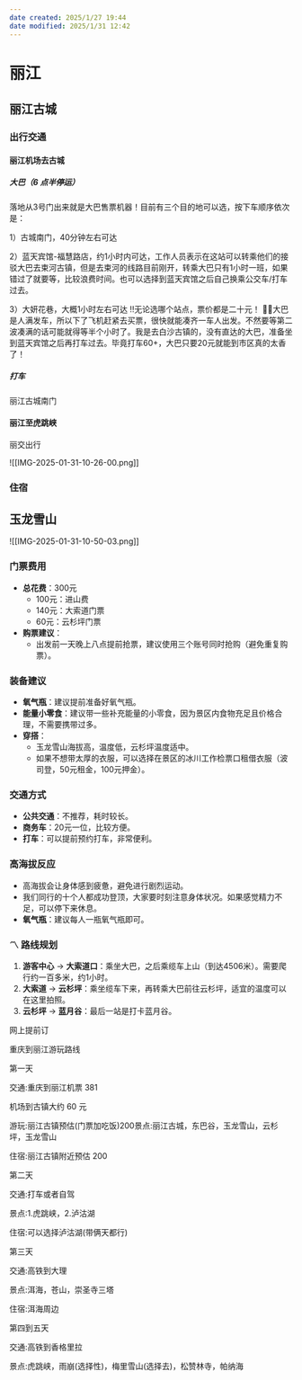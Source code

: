 ```yaml
---
date created: 2025/1/27 19:44
date modified: 2025/1/31 12:42
---
```

# 丽江

## 丽江古城

### 出行交通

#### 丽江机场去古城

##### 大巴（6 点半停运）

落地从3号门出来就是大巴售票机器！目前有三个目的地可以选，按下车顺序依次是：

1）古城南门，40分钟左右可达

2）蓝天宾馆-福慧路店，约1小时内可达，工作人员表示在这站可以转乘他们的接驳大巴去束河古镇，但是去束河的线路目前刚开，转乘大巴只有1小时一班，如果错过了就要等，比较浪费时间。也可以选择到蓝天宾馆之后自己换乘公交车/打车过去。

3）大妍花巷，大概1小时左右可达 ‼️无论选哪个站点，票价都是二十元！ 🤘🏽大巴是人满发车，所以下了飞机赶紧去买票，很快就能凑齐一车人出发。不然要等第二波凑满的话可能就得等半个小时了。我是去白沙古镇的，没有直达的大巴，准备坐到蓝天宾馆之后再打车过去。毕竟打车60+，大巴只要20元就能到市区真的太香了！

##### 打车

丽江古城南门

#### 丽江至虎跳峡

丽交出行

![[IMG-2025-01-31-10-26-00.png]]

### 住宿

## 玉龙雪山

![[IMG-2025-01-31-10-50-03.png]]

### 门票费用

- **总花费**：300元
  - 100元：进山费
  - 140元：大索道门票
  - 60元：云杉坪门票
- **购票建议**：
  - 出发前一天晚上八点提前抢票，建议使用三个账号同时抢购（避免重复购票）。

### 装备建议

- **氧气瓶**：建议提前准备好氧气瓶。
- **能量小零食**：建议带一些补充能量的小零食，因为景区内食物充足且价格合理，不需要携带过多。
- **穿搭**：
  - 玉龙雪山海拔高，温度低，云杉坪温度适中。
  - 如果不想带太厚的衣服，可以选择在景区的冰川工作检票口租借衣服（波司登，50元租金，100元押金）。

### 交通方式

- **公共交通**：不推荐，耗时较长。
- **商务车**：20元一位，比较方便。
- **打车**：可以提前预约打车，非常便利。

### 高海拔反应

- 高海拔会让身体感到疲惫，避免进行剧烈运动。
- 我们同行的十个人都成功登顶，大家要时刻注意身体状况。如果感觉精力不足，可以停下来休息。
- **氧气瓶**：建议每人一瓶氧气瓶即可。

### 〽️ 路线规划

1. **游客中心** → **大索道口**：乘坐大巴，之后乘缆车上山（到达4506米）。需要爬行约一百多米，约1小时。
2. **大索道** → **云杉坪**：乘坐缆车下来，再转乘大巴前往云杉坪，适宜的温度可以在这里拍照。
3. **云杉坪** → **蓝月谷**：最后一站是打卡蓝月谷。

网上提前订

重庆到丽江游玩路线

第一天

交通:重庆到丽江机票 381

机场到古镇大约 60 元

游玩:丽江古镇预估(门票加吃饭)200景点:丽江古城，东巴谷，玉龙雪山，云杉坪，玉龙雪山

住宿:丽江古镇附近预估 200

第二天

交通:打车或者自驾

景点:1.虎跳峡，2.泸沽湖

住宿:可以选择泸沽湖(带俩天都行)

第三天

交通:高铁到大理

景点:洱海，苍山，崇圣寺三塔

住宿:洱海周边

第四到五天

交通:高铁到香格里拉

景点:虎跳峡，雨崩(选择性)，梅里雪山(选择去)，松赞林寺，帕纳海
